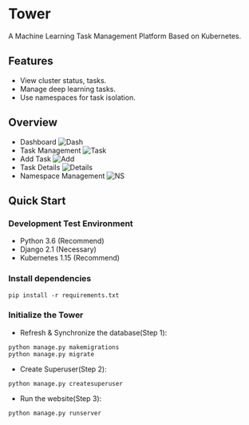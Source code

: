 # Tower
A Machine Learning Task Management Platform Based on Kubernetes.
## Features
- View cluster status, tasks.
- Manage deep learning tasks.
- Use namespaces for task isolation.
## Overview
- Dashboard
![Dash](https://github.com/NJUPT-ISL/Tower/blob/master/images/dash.png)
- Task Management
![Task](https://github.com/NJUPT-ISL/Tower/blob/master/images/task.png)
- Add Task
![Add](https://github.com/NJUPT-ISL/Tower/blob/master/images/create.png)
- Task Details
![Details](https://github.com/NJUPT-ISL/Tower/blob/master/images/details.png)
- Namespace Management
![NS](https://github.com/NJUPT-ISL/Tower/blob/master/images/ns.png)

## Quick Start 
### Development Test Environment
- Python 3.6 (Recommend)
- Django 2.1 (Necessary)
- Kubernetes 1.15 (Recommend)

### Install dependencies
```shell script
pip install -r requirements.txt
```
### Initialize the Tower
- Refresh & Synchronize the database(Step 1):
```shell script
python manage.py makemigrations
python manage.py migrate
```
- Create Superuser(Step 2):
```shell script
python manage.py createsuperuser
```
- Run the website(Step 3):
```shell script
python manage.py runserver
```

